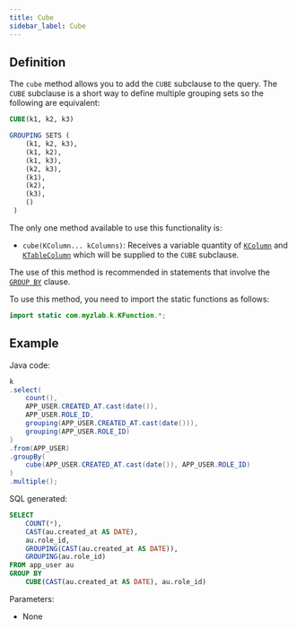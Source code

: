 ```yaml
---
title: Cube
sidebar_label: Cube
---
```


## Definition

The `cube` method allows you to add the `CUBE` subclause to the query. The `CUBE` subclause is a short way to define multiple grouping sets so the following are equivalent:

```sql
CUBE(k1, k2, k3) 

GROUPING SETS (
    (k1, k2, k3), 
    (k1, k2),
    (k1, k3),
    (k2, k3),
    (k1),
    (k2),
    (k3), 
    ()
 ) 
```

The only one method available to use this functionality is:

- `cube(KColumn... kColumns)`: Receives a variable quantity of [`KColumn`](/docs/misc/select-list-values#2-kcolumn) and [`KTableColumn`](/docs/misc/select-list-values#1-ktablecolumn) which will be supplied to the `CUBE` subclause.

The use of this method is recommended in statements that involve the [`GROUP BY`](/docs/select-statement/group-by/introduction) clause.

To use this method, you need to import the static functions as follows:

```java
import static com.myzlab.k.KFunction.*;
```

## Example

Java code:

```java
k
.select(
    count(),
    APP_USER.CREATED_AT.cast(date()),
    APP_USER.ROLE_ID,
    grouping(APP_USER.CREATED_AT.cast(date())),
    grouping(APP_USER.ROLE_ID)
)
.from(APP_USER)
.groupBy(
    cube(APP_USER.CREATED_AT.cast(date()), APP_USER.ROLE_ID)
)
.multiple();
```

SQL generated:

```sql
SELECT
    COUNT(*),
    CAST(au.created_at AS DATE),
    au.role_id,
    GROUPING(CAST(au.created_at AS DATE)),
    GROUPING(au.role_id)
FROM app_user au
GROUP BY 
    CUBE(CAST(au.created_at AS DATE), au.role_id)
```

Parameters:

- None